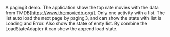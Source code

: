 A paging3 demo.
The application show the top rate movies with the data from TMDB[https://www.themoviedb.org/].
Only one activity with a list. The list auto load the next page by paging3, and can show the state with list is Loading and Error. Also show the state of emty list. By combine the LoadStateAdapter it can show the append load state.
